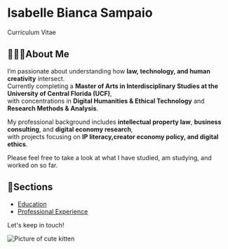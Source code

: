 # Isabelle Bianca Sampaio
Curriculum Vitae

## 👩🏻‍💻About Me
I’m passionate about understanding how **law, technology, and human creativity** intersect.  
Currently completing a **Master of Arts in Interdisciplinary Studies at the University of Central Florida (UCF)**,  
with concentrations in **Digital Humanities & Ethical Technology** and **Research Methods & Analysis**.  

My professional background includes **intellectual property law**, **business consulting**, and **digital economy research**,  
with projects focusing on **IP literacy,creator economy policy, and digital ethics**.

Please feel free to take a look at what I have studied, am studying, and worked on so far.

## 🎯Sections
- [Education](education.md)
- [Professional Experience](experience.md)

Let's keep in touch!

![Picture of cute kitten](cute-kitten.jpg)
